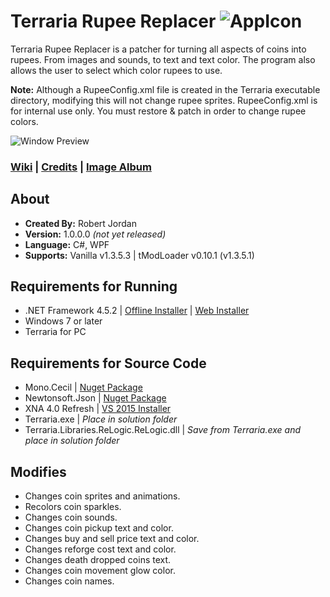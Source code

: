 # Terraria Rupee Replacer ![AppIcon](http://i.imgur.com/RmM4SEj.png)
Terraria Rupee Replacer is a patcher for turning all aspects of coins into rupees. From images and sounds, to text and text color. The program also allows the user to select which color rupees to use.

**Note:** Although a RupeeConfig.xml file is created in the Terraria executable directory, modifying this will not change rupee sprites. RupeeConfig.xml is for internal use only. You must restore & patch in order to change rupee colors.

![Window Preview](http://i.imgur.com/4QcNOF5.png)

### [Wiki](https://github.com/trigger-death/TerrariaRupeeReplacer/wiki) | [Credits](https://github.com/trigger-death/TerrariaRupeeReplacer/wiki/Credits) | [Image Album](http://imgur.com/a/4LfHT)

## About

* **Created By:** Robert Jordan
* **Version:** 1.0.0.0 *(not yet released)*
* **Language:** C#, WPF
* **Supports:** Vanilla v1.3.5.3 | tModLoader v0.10.1 (v1.3.5.1)

## Requirements for Running
* .NET Framework 4.5.2 | [Offline Installer](https://www.microsoft.com/en-us/download/details.aspx?id=42642) | [Web Installer](https://www.microsoft.com/en-us/download/details.aspx?id=42643)
* Windows 7 or later
* Terraria for PC

## Requirements for Source Code
* Mono.Cecil | [Nuget Package](https://www.nuget.org/packages/Mono.Cecil/)
* Newtonsoft.Json | [Nuget Package](https://www.nuget.org/packages/Newtonsoft.Json/)
* XNA 4.0 Refresh | [VS 2015 Installer](https://mxa.codeplex.com/releases/view/618279)
* Terraria.exe | *Place in solution folder*
* Terraria.Libraries.ReLogic.ReLogic.dll | *Save from Terraria.exe and place in solution folder*

## Modifies
* Changes coin sprites and animations.
* Recolors coin sparkles.
* Changes coin sounds.
* Changes coin pickup text and color.
* Changes buy and sell price text and color.
* Changes reforge cost text and color.
* Changes death dropped coins text.
* Changes coin movement glow color.
* Changes coin names.
